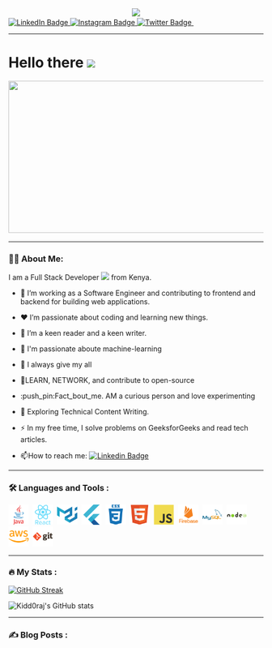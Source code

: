 <div id = "header" align = "center">
    <img src = https://media.giphy.com/media/3iyKHMIKg5VWG6qHUm/giphy.gif width = "100"/>
</div>
<div id = "badges" align = "centre">
  <a href="https://linkedin.com/in/ishaq-rajab-85250a234">
    <img src="https://img.shields.io/badge/LinkedIn-blue?style=for-the-badge&logo=linkedin&logoColor=white" alt="LinkedIn Badge"/>
  </a>
  <a href="https://instagram.com/Rajab Mattryn">
    <img src="https://img.shields.io/badge/Instagram-black?style=for-the-badge&logo=instagram&logoColor=white" alt="Instagram Badge"/>
  </a>
  <a href="https://twitter.com/kiddo_rajy">
    <img src="https://img.shields.io/badge/Twitter-blue?style=for-the-badge&logo=twitter&logoColor=white" alt="Twitter Badge"/>
  </a>
  <!-- </div>
  <div id = "badges" align = "centre"> -->
  <img src="https://komarev.com/ghpvc/?username=Kidd0raj&style=flat-square&color=blue" alt=""/>
</div>
<hr>
<h1  id = "smhdr" align = "centre">
  Hello there
<img src="https://media.giphy.com/media/hvRJCLFzcasrR4ia7z/giphy.gif" width="30px"/>
</h1>
<div align = "center">
<img src = "https://media.giphy.com/media/EeZ6mLsRRik8cgnh3D/giphy.gif" width = "600" height = "300" />
</div>
<hr>

### :man_technologist: About Me:

I am a Full Stack Developer <img src="https://media.giphy.com/media/WUlplcMpOCEmTGBtBW/giphy.gif" width="30"> from Kenya.

- :telescope: I’m working as a Software Engineer and contributing to frontend and backend for building web applications.
- :heart: I’m passionate about coding and learning new things.
- :book: I’m a keen reader and a keen writer.
- :robot: I'm passionate aboute machine-learning
- :100: I always give my all
- :goal_net:LEARN, NETWORK, and contribute to open-source
- :push_pin:Fact_bout_me. AM a curious person and love experimenting

- :seedling: Exploring Technical Content Writing.

- :zap: In my free time, I solve problems on GeeksforGeeks and read tech articles.

- :mailbox:How to reach me: [![Linkedin Badge](https://img.shields.io/badge/-rajab-blue?style=flat&logo=Linkedin&logoColor=white)](https://linkedin.com/in/ishaq-rajab-85250a234)

<hr>

### :hammer_and_wrench: Languages and Tools :

<div>
  <img src="https://github.com/devicons/devicon/blob/master/icons/java/java-original-wordmark.svg" title="Java" alt="Java" width="40" height="40"/>&nbsp;
  <img src="https://github.com/devicons/devicon/blob/master/icons/react/react-original-wordmark.svg" title="React" alt="React" width="40" height="40"/>&nbsp;
<!--   <img src="https://github.com/devicons/devicon/blob/master/icons/spring/spring-original-wordmark.svg" title="Spring" alt="Spring" width="40" height="40"/>&nbsp;-->
  <img src="https://github.com/devicons/devicon/blob/master/icons/materialui/materialui-original.svg" title="Material UI" alt="Material UI" width="40" height="40"/>&nbsp;
  <img src="https://github.com/devicons/devicon/blob/master/icons/flutter/flutter-original.svg" title="Flutter" alt="Flutter" width="40" height="40"/>&nbsp;
<!--   <img src="https://github.com/devicons/devicon/blob/master/icons/redux/redux-original.svg" title="Redux" alt="Redux " width="40" height="40"/>&nbsp;
 -->  <img src="https://github.com/devicons/devicon/blob/master/icons/css3/css3-plain-wordmark.svg"  title="CSS3" alt="CSS" width="40" height="40"/>&nbsp;
  <img src="https://github.com/devicons/devicon/blob/master/icons/html5/html5-original.svg" title="HTML5" alt="HTML" width="40" height="40"/>&nbsp;
  <img src="https://github.com/devicons/devicon/blob/master/icons/javascript/javascript-original.svg" title="JavaScript" alt="JavaScript" width="40" height="40"/>&nbsp;
  <img src="https://github.com/devicons/devicon/blob/master/icons/firebase/firebase-plain-wordmark.svg" title="Firebase" alt="Firebase" width="40" height="40"/>&nbsp;
<!--   <img src="https://github.com/devicons/devicon/blob/master/icons/gatsby/gatsby-original.svg" title="Gatsby"  alt="Gatsby" width="40" height="40"/>&nbsp;
 -->  <img src="https://github.com/devicons/devicon/blob/master/icons/mysql/mysql-original-wordmark.svg" title="MySQL"  alt="MySQL" width="40" height="40"/>&nbsp;
  <img src="https://github.com/devicons/devicon/blob/master/icons/nodejs/nodejs-original-wordmark.svg" title="NodeJS" alt="NodeJS" width="40" height="40"/>&nbsp;
  <img src="https://github.com/devicons/devicon/blob/master/icons/amazonwebservices/amazonwebservices-plain-wordmark.svg" title="AWS" alt="AWS" width="40" height="40"/>&nbsp;
  <img src="https://github.com/devicons/devicon/blob/master/icons/git/git-original-wordmark.svg" title="Git" **alt="Git" width="40" height="40"/>
</div>
<hr>

### :fire: My Stats :

<!-- [![GitHub Streak](http://github-readme-streak-stats.herokuapp.com?user=Kidd0raj&theme=dark&background=000000)](https://git.io/streak-stats)
 -->

[![GitHub Streak](http://github-readme-streak-stats.herokuapp.com?user=Kidd0raj&theme=merko&date_format=M%20j%5B%2C%20Y%5D)](https://git.io/streak-stats)

<!-- [![Top Langs](https://github-readme-stats.vercel.app/api/top-langs/?username=Kidd0raj)](https://github.com/anuraghazra/github-readme-stats)
 -->

![Kidd0raj's GitHub stats](https://github-readme-stats.vercel.app/api?username=Kidd0raj&show_icons=true&theme=merko)

<hr>

### :writing_hand: Blog Posts :

<!-- BLOG-POST-LIST:START -->
<!-- BLOG-POST-LIST:END -->
